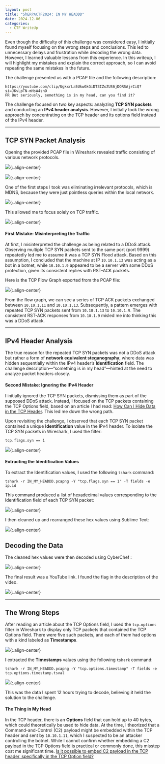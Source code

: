 ```yaml
---
layout: post
title: "ShERPACTF2024: IN MY HEADDD"
date: 2024-12-06
categories:
  - CTF WriteUp
---
```


Even though the difficulty of this challenge was considered easy, I initially found myself focusing on the wrong steps and conclusions. This led to unnecessary delays and frustration while decoding the wrong data. However, I learned valuable lessons from this experience. In this writeup, I will highlight my mistakes and explain the correct approach, so I can avoid repeating the same mistakes in the future.

The challenge presented us with a PCAP file and the following description:

```
https://youtube.com/clip/UgkxrLa5UkwGkGiDT3IZoZUS6jDORSAjrCiQ?si=JKvLpTN-mHsA4snO
FR But seriously, something is in my head, can you find it?
```

The challenge focused on two key aspects: analyzing **TCP SYN packets** and conducting an **IPv4 header analysis**. However, I initially took the wrong approach by concentrating on the TCP header and its options field instead of the IPv4 header.

---

## **TCP SYN Packet Analysis**

Opening the provided PCAP file in Wireshark revealed traffic consisting of various network protocols.

![](https://raw.githubusercontent.com/faridarif/faridarif.github.io/master/pictures/SherpaCTF-IMH11.png){:.align-center}

![](https://raw.githubusercontent.com/faridarif/faridarif.github.io/master/pictures/SherpaCTF-IMH2.png){:.align-center}

One of the first steps I took was eliminating irrelevant protocols, which is MDNS, because they were just pointless queries within the local network.

![](https://raw.githubusercontent.com/faridarif/faridarif.github.io/master/pictures/SherpaCTF-IMH3.png){:.align-center}

This allowed me to focus solely on TCP traffic.

![](https://raw.githubusercontent.com/faridarif/faridarif.github.io/master/pictures/SherpaCTF-IMH4.png){:.align-center}

#### **First Mistake: Misinterpreting the Traffic**

At first, I misinterpreted the challenge as being related to a DDoS attack. Observing multiple TCP SYN packets sent to the same port (port 9999) repeatedly led me to assume it was a TCP SYN Flood attack. Based on this assumption, I concluded that the machine at IP `10.10.1.13` was acting as a bot in a botnet, while `10.10.1.9` appeared to be a server with some DDoS protection, given its consistent replies with RST-ACK packets.

Here is the TCP Flow Graph exported from the PCAP file:

![](https://raw.githubusercontent.com/faridarif/faridarif.github.io/master/pictures/SherpaCTF-IMH5.png){:.align-center}

From the flow graph, we can see a series of TCP ACK packets exchanged between `10.10.1.11` and `10.10.1.13`. Subsequently, a pattern emerges with repeated TCP SYN packets sent from `10.10.1.13` to `10.10.1.9`. The consistent RST-ACK responses from `10.10.1.9` misled me into thinking this was a DDoS attack.

---

## **IPv4 Header Analysis**

The true reason for the repeated TCP SYN packets was not a DDoS attack but rather a form of **network equivalent steganography**, where data was hidden sequentially within the IPv4 header’s **Identification** field. The challenge description—“something is in my head”—hinted at the need to analyze packet headers closely.

#### **Second Mistake: Ignoring the IPv4 Header**

I initially ignored the TCP SYN packets, dismissing them as part of the supposed DDoS attack. Instead, I focused on the TCP packets containing the TCP Options field, based on an article I had read: [How Can I Hide Data in the TCP Header](https://www.quora.com/How-can-I-hide-data-in-the-TCP-header). This led me down the wrong path.

Upon revisiting the challenge, I observed that each TCP SYN packet contained a unique **Identification** value in the IPv4 header. To isolate the TCP SYN packets in Wireshark, I used the filter:

```
tcp.flags.syn == 1
```

![](https://raw.githubusercontent.com/faridarif/faridarif.github.io/master/pictures/SherpaCTF-IMH6.png){:.align-center}

#### **Extracting the Identification Values**

To extract the Identification values, I used the following `tshark` command:

```
tshark -r IN_MY_HEADDD.pcapng -Y "tcp.flags.syn == 1" -T fields -e ip.id
```

This command produced a list of hexadecimal values corresponding to the Identification field of each TCP SYN packet:

![](https://raw.githubusercontent.com/faridarif/faridarif.github.io/master/pictures/SherpaCTF-IMH7.png){:.align-center}

I then cleaned up and rearranged these hex values using Sublime Text:

![](https://raw.githubusercontent.com/faridarif/faridarif.github.io/master/pictures/SherpaCTF-IMH8.png){:.align-center}

## **Decoding the Data**

The cleaned hex values were then decoded using CyberChef :


![](https://raw.githubusercontent.com/faridarif/faridarif.github.io/master/pictures/SherpaCTF-IMH9.png){:.align-center}

The final result was a YouTube link. I found the flag in the description of the video.

![](https://raw.githubusercontent.com/faridarif/faridarif.github.io/master/pictures/SherpaCTF-IMH10.png){:.align-center}

---

## **The Wrong Steps**

After reading an article about the TCP Options field, I used the `tcp.options` filter in Wireshark to display only TCP packets that contained the TCP Options field. There were five such packets, and each of them had options with a kind labeled as **Timestamps**.

![](https://raw.githubusercontent.com/faridarif/faridarif.github.io/master/pictures/SherpaCTF-IMH11.png){:.align-center}

I extracted the **Timestamps** values using the following `tshark` command:

```
tshark -r IN_MY_HEADDD.pcapng -Y "tcp.options.timestamp" -T fields -e tcp.options.timestamp.tsval
```

![](https://raw.githubusercontent.com/faridarif/faridarif.github.io/master/pictures/SherpaCTF-IMH12.png){:.align-center}

This was the data I spent 12 hours trying to decode, believing it held the solution to the challenge.

#### **The Thing in My Head**

In the TCP header, there is an **Options** field that can hold up to 40 bytes, which could theoretically be used to hide data. At the time, I theorized that a Command-and-Control (C2) payload might be embedded within the TCP header and sent by `10.10.1.11`, which I suspected to be an attacker controlling the botnet. While I cannot confirm whether embedding a C2 payload in the TCP Options field is practical or commonly done, this misstep cost me significant time. <u>Is it possible to embed C2 payload in the TCP header, specifically in the TCP Option field?</u>
